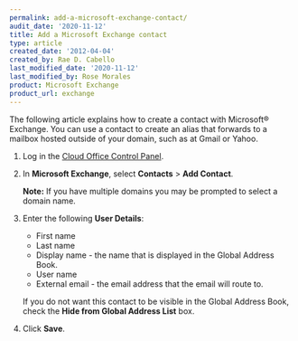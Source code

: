 ```yaml
---
permalink: add-a-microsoft-exchange-contact/
audit_date: '2020-11-12'
title: Add a Microsoft Exchange contact
type: article
created_date: '2012-04-04'
created_by: Rae D. Cabello
last_modified_date: '2020-11-12'
last_modified_by: Rose Morales
product: Microsoft Exchange
product_url: exchange
---
```


The following article explains how to create a contact with
Microsoft&reg; Exchange. You can use a contact to create an alias that
forwards to a mailbox hosted outside of your domain, such as at Gmail or Yahoo.

1. Log in the [Cloud Office Control Panel](https://cp.rackspace.com).

2. In **Microsoft Exchange**, select **Contacts** > **Add Contact**.

   **Note:** If you have multiple domains you may be prompted to select a
   domain name.

3. Enter the following **User Details**:

   - First name
   - Last name
   - Display name - the name that is displayed in the Global Address Book.
   - User name
   - External email - the email address that the email will route to.

   If you do not want this contact to be visible in the Global Address Book, check the **Hide from Global Address List** box.

4. Click **Save**.
